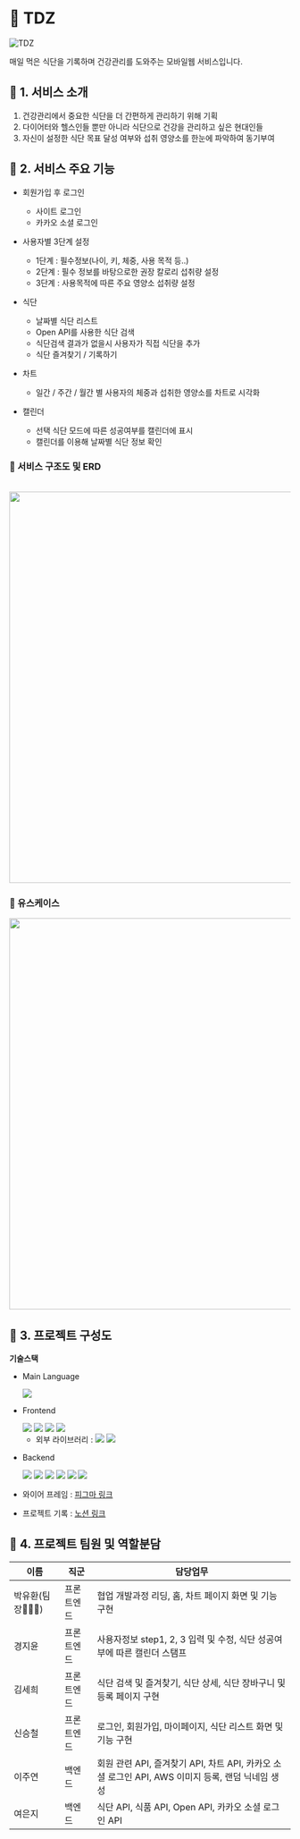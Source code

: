 # 🥑 TDZ

![TDZ](https://ifh.cc/g/RcXmTO.png)

매일 먹은 식단을 기록하며 건강관리를 도와주는 모바일웹 서비스입니다.

## 🔗 1. 서비스 소개

1. 건강관리에서 중요한 식단을 더 간편하게 관리하기 위해 기획
2. 다이어터와 헬스인들 뿐만 아니라 식단으로 건강을 관리하고 싶은 현대인들
3. 자신이 설정한 식단 목표 달성 여부와 섭취 영양소를 한눈에 파악하여 동기부여

## 🔗 2. 서비스 주요 기능

- 회원가입 후 로그인
  - 사이트 로그인
  - 카카오 소셜 로그인
- 사용자별 3단계 설정
  - 1단계 : 필수정보(나이, 키, 체중, 사용 목적 등..)
  - 2단계 : 필수 정보를 바탕으로한 권장 칼로리 섭취량 설정
  - 3단계 : 사용목적에 따른 주요 영양소 섭취량 설정
- 식단
  - 날짜별 식단 리스트
  - Open API를 사용한 식단 검색
  - 식단검색 결과가 없을시 사용자가 직접 식단을 추가
  - 식단 즐겨찾기 / 기록하기
- 차트
  - 일간 / 주간 / 월간 별 사용자의 체중과 섭취한 영양소를 차트로 시각화
- 캘린더

  - 선택 식단 모드에 따른 성공여부를 캘린더에 표시
  - 캘린더를 이용해 날짜별 식단 정보 확인

### 📂 서비스 구조도 및 ERD

<br>
<img src="https://ifh.cc/g/Dxt2Rz.png" width="700">

### 👥 유스케이스

<img src="https://ifh.cc/g/0JFZqm.png" width="700">

## 🔗 3. 프로젝트 구성도

**기술스택**

- Main Language

  <img src ="https://img.shields.io/badge/TypeScript-3178C6?style=for-the-badge&logo=TypeScript&logoColor=white">

- Frontend

  <img src ="https://img.shields.io/badge/React-61DAFB?style=for-the-badge&logo=React&logoColor=white">
  <img src ="https://img.shields.io/badge/Redux-764ABC?style=for-the-badge&logo=Redux&logoColor=white">
  <img src ="https://img.shields.io/badge/Redux ToolKit-764ABC?style=for-the-badge&logo=Redux&logoColor=white">
  <img src ="https://img.shields.io/badge/styled components-DB7093?style=for-the-badge&logo=styled-components&logoColor=white"><br>

  - 외부 라이브러리 :
    <img src ="https://img.shields.io/badge/react--hook--form-yellow">
    <img src ="https://img.shields.io/badge/dayjs-orange">

- Backend

  <img src="https://img.shields.io/badge/mongoDB-47A248?style=for-the-badge&logo=MongoDB&logoColor=white">
  <img src="https://img.shields.io/badge/mongoose-47A248?style=for-the-badge&logo=MongoDB&logoColor=white">
  <img src="https://img.shields.io/badge/node.js-339933?style=for-the-badge&logo=Node.js&logoColor=white">
  <img src="https://img.shields.io/badge/express-000000?style=for-the-badge&logo=express&logoColor=white">
  <img src="https://img.shields.io/badge/amazonaws-232F3E?style=for-the-badge&logo=amazonaws&logoColor=white">
  <img src="https://img.shields.io/badge/Multer-000000?&style=for-the-badge&logoColor=white">

- 와이어 프레임 : [피그마 링크](https://www.figma.com/file/v8i3yts5YeGuZ5XDqUA3cb/9%ED%8C%80-%EC%8B%9D%EB%8B%A8%EA%B4%80%EB%A6%AC%EC%96%B4%ED%94%8C%EB%A6%AC%EC%BC%80%EC%9D%B4%EC%85%98?node-id=0%3A1)
- 프로젝트 기록 : [노션 링크](https://www.notion.so/tdz-team/TDZ-c9aeac84ecff45688047f6608644f178)

## 🔗 4. 프로젝트 팀원 및 역할분담

| 이름           | 직군       | 담당업무                                                                                         |
| -------------- | ---------- | ------------------------------------------------------------------------------------------------ |
| 박유환(팀장🙋🏻‍♂️) | 프론트엔드 | 협업 개발과정 리딩, 홈, 차트 페이지 화면 및 기능 구현                                            |
| 경지윤         | 프론트엔드 | 사용자정보 step1, 2, 3 입력 및 수정, 식단 성공여부에 따른 캘린더 스탬프                          |
| 김세희         | 프론트엔드 | 식단 검색 및 즐겨찾기, 식단 상세, 식단 장바구니 및 등록 페이지 구현                              |
| 신승철         | 프론트엔드 | 로그인, 회원가입, 마이페이지, 식단 리스트 화면 및 기능 구현                                     |
| 이주연         | 백엔드     | 회원 관련 API, 즐겨찾기 API, 차트 API, 카카오 소셜 로그인 API, AWS 이미지 등록, 랜덤 닉네임 생성 |
| 여은지         | 백엔드     | 식단 API, 식품 API, Open API, 카카오 소셜 로그인 API                                             |
